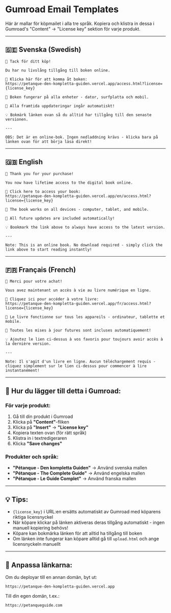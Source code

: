 # Gumroad Email Templates

Här är mallar för köpmailet i alla tre språk. Kopiera och klistra in dessa i Gumroad's "Content" → "License key" sektion för varje produkt.

---

## 🇸🇪 Svenska (Swedish)

```
🎉 Tack för ditt köp!

Du har nu livslång tillgång till boken online.

🔑 Klicka här för att komma åt boken:
https://petanque-den-kompletta-guiden.vercel.app/access.html?license={license_key}

📱 Boken fungerar på alla enheter - dator, surfplatta och mobil.

🔄 Alla framtida uppdateringar ingår automatiskt!

💡 Bokmärk länken ovan så du alltid har tillgång till den senaste versionen.

---

OBS: Det är en online-bok. Ingen nedladdning krävs - klicka bara på länken ovan för att börja läsa direkt!
```

---

## 🇬🇧 English

```
🎉 Thank you for your purchase!

You now have lifetime access to the digital book online.

🔑 Click here to access your book:
https://petanque-den-kompletta-guiden.vercel.app/en/access.html?license={license_key}

📱 The book works on all devices - computer, tablet, and mobile.

🔄 All future updates are included automatically!

💡 Bookmark the link above to always have access to the latest version.

---

Note: This is an online book. No download required - simply click the link above to start reading instantly!
```

---

## 🇫🇷 Français (French)

```
🎉 Merci pour votre achat!

Vous avez maintenant un accès à vie au livre numérique en ligne.

🔑 Cliquez ici pour accéder à votre livre:
https://petanque-den-kompletta-guiden.vercel.app/fr/access.html?license={license_key}

📱 Le livre fonctionne sur tous les appareils - ordinateur, tablette et mobile.

🔄 Toutes les mises à jour futures sont incluses automatiquement!

💡 Ajoutez le lien ci-dessus à vos favoris pour toujours avoir accès à la dernière version.

---

Note: Il s'agit d'un livre en ligne. Aucun téléchargement requis - cliquez simplement sur le lien ci-dessus pour commencer à lire instantanément!
```

---

## 📝 Hur du lägger till detta i Gumroad:

### För varje produkt:

1. Gå till din produkt i Gumroad
2. Klicka på **"Content"**-fliken
3. Klicka på **"Insert"** → **"License key"**
4. Kopiera texten ovan (för rätt språk)
5. Klistra in i textredigeraren
6. Klicka **"Save changes"**

### Produkter och språk:

- **"Pétanque - Den kompletta Guiden"** → Använd svenska mallen
- **"Pétanque - The Complete Guide"** → Använd engelska mallen  
- **"Pétanque - Le Guide Complet"** → Använd franska mallen

---

## 💡 Tips:

- `{license_key}` i URL:en ersätts automatiskt av Gumroad med köparens riktiga licensnyckel
- När köpare klickar på länken aktiveras deras tillgång automatiskt - ingen manuell kopiering behövs!
- Köpare kan bokmärka länken för att alltid ha tillgång till boken
- Om länken inte fungerar kan köpare alltid gå till `upload.html` och ange licensnyckeln manuellt

---

## 🔧 Anpassa länkarna:

Om du deployar till en annan domän, byt ut:
```
https://petanque-den-kompletta-guiden.vercel.app
```

Till din egen domän, t.ex.:
```
https://petanqueguide.com
```
